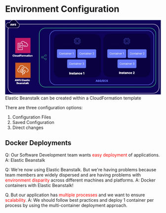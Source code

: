 # Environment Configuration
![img](../img/eb-env-config.jpg)
Elastic Beanstalk can be created within a CloudFormation template

There are three configuration options:
1. Configuration Files
2. Saved Configuration
3. Direct changes

## Docker Deployments
Q: Our Software Development team wants <span style="color:red">easy deployment</span> of applications. 
A: Elastic Beanstalk

Q: We're now using Elastic Beanstalk. But we're having problems because team members are widely dispersed and are having problems with <span style="color:red">environment disparity</span> across different machines and platforms.
A: Docker containers with Elastic Beanstalk!

Q. But our application has  <span style="color:red">multiple processes</span> and we want to ensure <span style="color:red">scalability</span>.
A: We should follow best practices and deploy 1 container per process by using the multi-container deployment approach.






